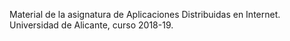 Material de la asignatura de Aplicaciones Distribuidas en Internet. Universidad de Alicante, curso 2018-19.
